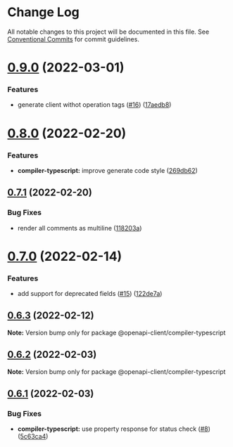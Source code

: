 # Change Log

All notable changes to this project will be documented in this file.
See [Conventional Commits](https://conventionalcommits.org) for commit guidelines.

# [0.9.0](https://github.com/smartsupp/openapi-client/compare/@openapi-client/compiler-typescript@0.8.0...@openapi-client/compiler-typescript@0.9.0) (2022-03-01)


### Features

* generate client withot operation tags ([#16](https://github.com/smartsupp/openapi-client/issues/16)) ([17aedb8](https://github.com/smartsupp/openapi-client/commit/17aedb8f0f2c6cae7aab1a4a6c61d36e94483222))





# [0.8.0](https://github.com/smartsupp/openapi-client/compare/@openapi-client/compiler-typescript@0.7.1...@openapi-client/compiler-typescript@0.8.0) (2022-02-20)


### Features

* **compiler-typescript:** improve generate code style ([269db62](https://github.com/smartsupp/openapi-client/commit/269db622f5344e7e8bf469437d8a9b3bbad912bf))





## [0.7.1](https://github.com/smartsupp/openapi-client/compare/@openapi-client/compiler-typescript@0.7.0...@openapi-client/compiler-typescript@0.7.1) (2022-02-20)


### Bug Fixes

* render all comments as multiline ([118203a](https://github.com/smartsupp/openapi-client/commit/118203ade1d76ffbc140eca70b6be35257aa72e6))





# [0.7.0](https://github.com/smartsupp/openapi-client/compare/@openapi-client/compiler-typescript@0.6.3...@openapi-client/compiler-typescript@0.7.0) (2022-02-14)


### Features

* add support for deprecated fields ([#15](https://github.com/smartsupp/openapi-client/issues/15)) ([122de7a](https://github.com/smartsupp/openapi-client/commit/122de7aeba7f7497e2715a7f34af91e09fa203de))





## [0.6.3](https://github.com/smartsupp/openapi-client/compare/@openapi-client/compiler-typescript@0.6.2...@openapi-client/compiler-typescript@0.6.3) (2022-02-12)

**Note:** Version bump only for package @openapi-client/compiler-typescript





## [0.6.2](https://github.com/smartsupp/openapi-client/compare/@openapi-client/compiler-typescript@0.6.1...@openapi-client/compiler-typescript@0.6.2) (2022-02-03)

**Note:** Version bump only for package @openapi-client/compiler-typescript





## [0.6.1](https://github.com/smartsupp/openapi-client/compare/@openapi-client/compiler-typescript@0.6.0...@openapi-client/compiler-typescript@0.6.1) (2022-02-03)


### Bug Fixes

* **compiler-typescript:** use property response for status check ([#8](https://github.com/smartsupp/openapi-client/issues/8)) ([5c63ca4](https://github.com/smartsupp/openapi-client/commit/5c63ca46aa8fab534368cfe268f2a9b7068c3022))

